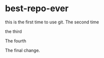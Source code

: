 # best-repo-ever

this is the first time to use git. The second time

the third 

The fourth

The final change.
